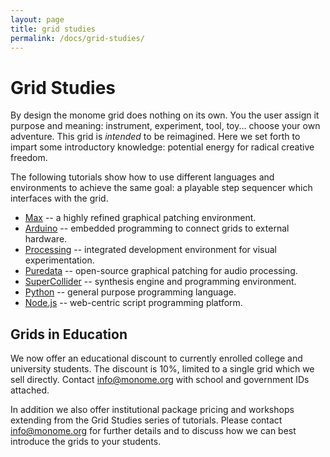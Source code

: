 ```yaml
---
layout: page
title: grid studies
permalink: /docs/grid-studies/
---
```


# Grid Studies

By design the monome grid does nothing on its own. You the user assign it purpose and meaning: instrument, experiment, tool, toy... choose your own adventure. This grid is *intended* to be reimagined. Here we set forth to impart some introductory knowledge: potential energy for radical creative freedom.

The following tutorials show how to use different languages and environments to achieve the same goal: a playable step sequencer which interfaces with the grid.

- [Max](/docs/grid-studies/max) -- a highly refined graphical patching environment.
- [Arduino](/docs/grid-studies/arduino) -- embedded programming to connect grids to external hardware.
- [Processing](/docs/grid-studies/processing) -- integrated development environment for visual experimentation.
- [Puredata](/docs/grid-studies/pd) -- open-source graphical patching for audio processing.
- [SuperCollider](/docs/grid-studies/sc) -- synthesis engine and programming environment.
- [Python](/docs/grid-studies/python) -- general purpose programming language.
- [Node.js](/docs/grid-studies/nodejs) -- web-centric script programming platform.

## Grids in Education

We now offer an educational discount to currently enrolled college and university students. The discount is 10%, limited to a single grid which we sell directly. Contact <a href="mailto:info@monome.org">info@monome.org</a> with school and government IDs attached.

In addition we also offer institutional package pricing and workshops extending from the Grid Studies series of tutorials. Please contact <a href="mailto:info@monome.org">info@monome.org</a> for further details and to discuss how we can best introduce the grids to your students.
